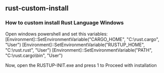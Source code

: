 ## rust-custom-install
### How to custom install Rust Language Windows

Open windows powershell and set this variables:
[Environment]::SetEnvironmentVariable("CARGO_HOME", "C:\rust\.cargo", "User")
[Environment]::SetEnvironmentVariable("RUSTUP_HOME", "C:\rust\.rust", "User")
[Environment]::SetEnvironmentVariable("PATH", "C:\rust\.cargo\bin", "User")

Now, open the RUSTUP-INIT.exe and press 1 to Proceed with installation
